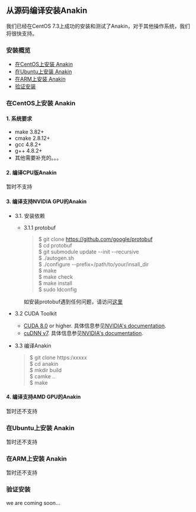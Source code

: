 ## 从源码编译安装Anakin ##

我们已经在CentOS 7.3上成功的安装和测试了Anakin，对于其他操作系统，我们将很快支持。

### 安装概览 ###

* [在CentOS上安装 Anakin]()
* [在Ubuntu上安装 Anakin]()
* [在ARM上安装 Anakin](run_on_arm_ch.md)
* [验证安装]()


### 在CentOS上安装 Anakin ###
#### 1. 系统要求 ####

*  make 3.82+
*  cmake 2.8.12+
*  gcc 4.8.2+
*  g++ 4.8.2+
*  其他需要补充的。。。

#### 2. 编译CPU版Anakin ####

暂时不支持

#### 3. 编译支持NVIDIA GPU的Anakin ####

- 3.1. 安装依赖
  - 3.1.1 protobuf  
    >$ git clone https://github.com/google/protobuf  
    >$ cd protobuf  
    >$ git submodule update --init --recursive  
    >$ ./autogen.sh  
    >$ ./configure --prefix=/path/to/your/insall_dir  
    >$ make  
    >$ make check  
    >$ make install  
    >$ sudo ldconfig


    如安装protobuf遇到任何问题，请访问[这里](https://github.com/google/protobuf/blob/master/src/README.md)

- 3.2 CUDA Toolkit
  - [CUDA 8.0](https://developer.nvidia.com/cuda-zone) or higher. 具体信息参见[NVIDIA's documentation](https://docs.nvidia.com/cuda/cuda-installation-guide-linux/).
  - [cuDNN v7](https://developer.nvidia.com/cudnn). 具体信息参见[NVIDIA's documentation](https://docs.nvidia.com/cuda/cuda-installation-guide-linux/). 
- 3.3  编译Anakin
  >$ git clone https:/xxxxx  
  >$ cd anakin  
  >$ mkdir build  
  >$ camke ..  
  >$ make


#### 4. 编译支持AMD GPU的Anakin ####

暂时还不支持


### 在Ubuntu上安装 Anakin ###

暂时还不支持


### 在ARM上安装 Anakin ###

暂时还不支持

### 验证安装 ###
we are coming soon...



